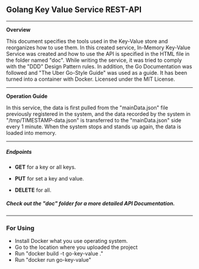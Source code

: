## Golang Key Value Service REST-API
---
**Overview**

This document specifies the tools used in the Key-Value store and reorganizes how to use them. In this created service, In-Memory Key-Value Service was created and how to use the API is specified in the HTML file in the folder named "doc". While writing the service, it was tried to comply with the "DDD" Design Pattern rules. In addition, the Go Documentation was followed and "The Uber Go-Style Guide" was used as a guide. It has been turned into a container with Docker. Licensed under the MIT License.


---
**Operation Guide**

In this service, the data is first pulled from the "mainData.json" file previously registered in the system, and the data recorded by the system in "/tmp/TIMESTAMP-data.json" is transferred to the "mainData.json" side every 1 minute. When the system stops and stands up again, the data is loaded into memory.

---

<h5> Endpoints</h5>

- **GET** for a key or all keys.

- **PUT** for set a key and value.

- **DELETE** for all.

##### Check out the "doc" folder for a more detailed API Documentation.

---
<h3> For Using </h3>

- Install Docker what you use operating system.
- Go to the location where you uploaded the project
- Run "docker build -t go-key-value ."
- Run "docker run go-key-value"

